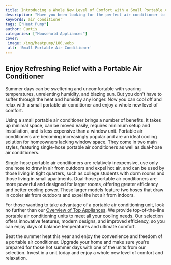 ```yaml
---
title: Introducing a Whole New Level of Comfort with a Small Portable Air Conditioner
description: "Have you been looking for the perfect air conditioner to stay cool in the summer Look no further Introducing a small portable air conditioner that provides maximum comfort is affordable and easy to use All the details inside"
keywords: air conditioner
tags: ["Heat Pump"]
author: Curtis
categories: ["Household Appliances"]
cover: 
 image: /img/heatpump/180.webp
 alt: 'Small Portable Air Conditioner'
---
```

## Enjoy Refreshing Relief with a Portable Air Conditioner

Summer days can be sweltering and uncomfortable with soaring temperatures, unrelenting humidity, and blazing sun. But you don't have to suffer through the heat and humidity any longer. Now you can cool off and relax with a small portable air conditioner and enjoy a whole new level of comfort. 

Using a small portable air conditioner brings a number of benefits. It takes up minimal space, can be moved easily, requires minimum setup and installation, and is less expensive than a window unit. Portable air conditioners are becoming increasingly popular and are an ideal cooling solution for homeowners lacking window space. They come in two main styles, featuring single-hose portable air conditioners as well as dual-hose air conditioners.

Single-hose portable air conditioners are relatively inexpensive, use only one hose to draw in air from outdoors and expel hot air, and can be used by those living in tight quarters, such as college students with dorm rooms and those living in small apartments. Dual-hose portable air conditioners are more powerful and designed for larger rooms, offering greater efficiency and better cooling power. These larger models feature two hoses that draw in cooler air from outdoors and expel the hot air from indoors. 

For those wanting to take advantage of a portable air conditioning unit, look no further than our [Overview of Top Appliances](./pages/appliance-overview). We provide top-of-the-line portable air conditioning units to meet all your cooling needs. Our selection offers innovative features, modern designs, and improved efficiency, so you can enjoy days of balance temperatures and ultimate comfort. 

Beat the summer heat this year and enjoy the convenience and freedom of a portable air conditioner. Upgrade your home and make sure you're prepared for those hot summer days with one of the units from our selection. Invest in a unit today and enjoy a whole new level of comfort and relaxation.
